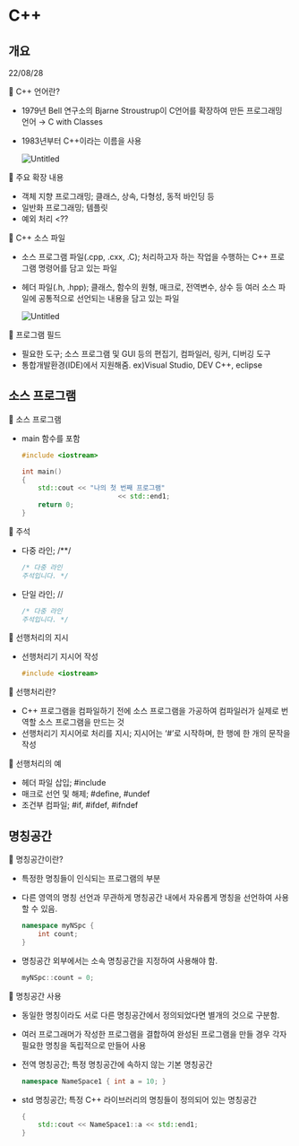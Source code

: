 # C++

## 개요

22/08/28

📎 C++ 언어란?

- 1979년 Bell 연구소의 Bjarne Stroustrup이 C언어를 확장하여 만든 프로그래밍 언어 → C with Classes
- 1983년부터 C++이라는 이름을 사용
    
    ![Untitled](C++%20092765c262f346f18bb797a609d4570b/Untitled.png)
    

📎 주요 확장 내용

- 객체 지향 프로그래밍; 클래스, 상속, 다형성, 동적 바인딩 등
- 일반화 프로그래밍; 템플릿
- 예외 처리 <??

📎 C++ 소스 파일

- 소스 프로그램 파일(.cpp, .cxx, .C); 처리하고자 하는 작업을 수행하는 C++ 프로그램 명령어를 담고 있는 파일
- 헤더 파일(.h, .hpp); 클래스, 함수의 원형, 매크로, 전역변수, 상수 등 여러 소스 파일에 공통적으로 선언되는 내용을 담고 있는 파일
    
    ![Untitled](C++%20092765c262f346f18bb797a609d4570b/Untitled%201.png)
    

📎 프로그램 필드

- 필요한 도구; 소스 프로그램 및 GUI 등의 편집기, 컴파일러, 링커, 디버깅 도구
- 통합개발환경(IDE)에서 지원해줌. ex)Visual Studio, DEV C++, eclipse

## 소스 프로그램

📎 소스 프로그램

- main 함수를 포함
    
    ```cpp
    #include <iostream>
    
    int main()
    {
    	std::cout << "나의 첫 번째 프로그램"
    						<< std::end1;
    	return 0;
    }
    ```
    

📎 주석

- 다중 라인; /**/
    
    ```cpp
    /* 다중 라인 
    주석입니다. */
    ```
    
- 단일 라인; //
    
    ```cpp
    /* 다중 라인 
    주석입니다. */
    ```
    

📎 선행처리의 지시

- 선행처리기 지시어 작성
    
    ```cpp
    #include <iostream>
    ```
    

📎 선행처리란? 

- C++ 프로그램을 컴파일하기 전에 소스 프로그램을 가공하여 컴파일러가 실제로 번역할 소스 프로그램을 만드는 것
- 선행처리기 지시어로 처리를 지시; 지시어는 ‘#’로 시작하며, 한 행에 한 개의 문작을 작성

📎 선행처리의 예

- 헤더 파일 삽입; #include
- 매크로 선언 및 해제; #define, #undef
- 조건부 컴파일; #if, #ifdef, #ifndef

## 명칭공간

📎 명칭공간이란?

- 특정한 명칭들이 인식되는 프로그램의 부분
- 다른 영역의 명칭 선언과 무관하게 명칭공간 내에서 자유롭게 명칭을 선언하여 사용할 수 있음.
    
    ```cpp
    namespace myNSpc {
    	int count;
    }
    ```
    
- 명칭공간 외부에서는 소속 명칭공간을 지정하여 사용해야 함.
    
    ```cpp
    myNSpc::count = 0;
    ```
    

📎 명칭공간 사용

- 동일한 명칭이라도 서로 다른 명칭공간에서 정의되었다면 별개의 것으로 구분함.
- 여러 프로그래머가 작성한 프로그램을 결합하여 완성된 프로그램을 만들 경우 각자 필요한 명칭을 독립적으로 만들어 사용
- 전역 명칭공간; 특정 명칭공간에 속하지 않는 기본 명칭공간
    
    ```cpp
    namespace NameSpace1 { int a = 10; }
    ```
    
- std 명칭공간; 특정 C++ 라이브러리의 명칭들이 정의되어 있는 명칭공간
    
    ```cpp
    {
    	std::cout << NameSpace1::a << std::end1;
    }
    ```